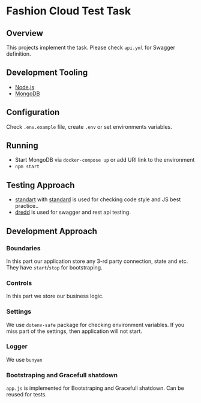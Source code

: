 # Fashion Cloud Test Task

## Overview

This projects implement the task. Please check `api.yml` for Swagger definition.

## Development Tooling

- [Node.js](https://nodejs.org/en/)
- [MongoDB](https://www.mongodb.com)

## Configuration

Check `.env.example` file, create `.env` or set environments variables.

## Running

- Start MongoDB via `docker-compose up` or add URI link to the environment
- `npm start`

## Testing Approach

- [standart](http://eslint.org) with [standard](https://standardjs.com) is used for checking code style and JS best practice..
- [dredd](https://dredd.readthedocs.io) is used for swagger and rest api testing. 

## Development Approach

### Boundaries

In this part our application store any 3-rd party connection, state and etc. They have `start`/`stop` for bootstraping.

### Controls

In this part we store our business logic.

### Settings

We use `dotenv-safe` package for checking environment variables. If you miss part of the settings, then application will not start.

### Logger
We use `bunyan`

### Bootstraping and Gracefull shatdown
`app.js` is implemented for Bootstraping and Gracefull shatdown. Can be reused for tests.

